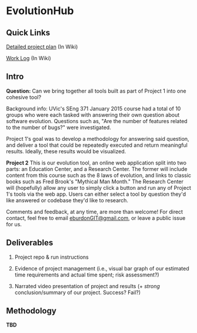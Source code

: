# EvolutionHub

Quick Links
------------
[Detailed project plan](https://github.com/eburdon/EvolutionHub/wiki/Detailed-Project-Plan) (In Wiki)

[Work Log](www.google.ca) (In Wiki)

Intro
------

<b>Question:</b> Can we bring together all tools built as part of Project 1 into one cohesive tool?

Background info: UVic's SEng 371 January 2015 course had a total of 10 groups who were each tasked with answering their own question about software evolution. Questions such as, "Are the number of features related to the number of bugs?" were investigated.

Project 1's goal was to develop a methodology for answering said question, and deliver a tool that could be repeatedly executed and return meaningful results. Ideally, these results would be visualized.

<b>Project 2</b> This is our evolution tool, an online web application split into two parts: an Education Center, and a Research Center. The former will include content from this course such as the 8 laws of evolution, and links to classic books such as Fred Brook's "Mythical Man Month." The Research Center will (hopefully) allow any user to simply click a button and run any of Project 1's tools via the web app. Users can either select a tool by question they'd like answered or codebase they'd like to research.

Comments and feedback, at any time, are more than welcome! For direct contact, feel free to email eburdonGIT@gmail.com, or leave a public issue for us.


Deliverables
------------
1. Project repo & run instructions

2. Evidence of project management (i.e., visual bar graph of our estimated time requirements and actual time spent; risk assessment?)

3. Narrated video presentation of project and results (+ _strong_ conclusion/summary of our project. Success? Fail?)


Methodology
-----------
<b>TBD</b>
